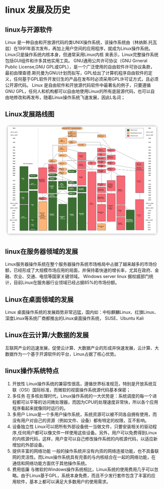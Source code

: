 # linux 发展及历史
## linux与开源软件
  Linux 是一种自由和开放源代码的类UNIX操作系统，该操作系统由（林纳斯.托瓦兹）在1991年首次发布，再加上用户空间的应用程序，就成为Linux操作系统。Linux只是操作系统内核本身，但通常采用Linux内核 来表示，Linux完整操作系统包括GUI组件和许多其他实用工具。
     GNU通用公共许可协议（GNU Grneral Public License,GNU GPL或GPL），是一个广泛使用的自由软件许可协议条款，最初由理查德.斯托曼为GNU计划而拟写，GPL给出了计算机程序自由软件的定义，任何基于GPL软件开发衍生的产品在发布时必须采用GPL许可证方式，且必须公开源代码。
    Linux 是自由软件和开放源代码软件中最著名的例子，只要遵循GNU  GPL，任何人和机构都可以自由地使用Linux的所有底层源代码，也可以自由地修改和再发布，随着Linux操作系统飞速发展，因此L名词；

## Linux发展路线图
![](media/16080462058482/16080479637734.jpg)

## linux在服务器领域的发展
Linux服务器操作系统在整个服务器操作系统市场格局中占据了越来越多的市场份额，已经形成了大规模市场应用的局面，并保持着快速的增长率，尤其在政府、金融、农业、交通、电信等国家关键领域。 Windows   server  linux 
据权威部门统计，目前Linux在服务器行业领域已经占据85%的市场份额。

## Linux在桌面领域的发展
Linux 桌面操作系统的发展趋势非常迅猛，国内如：中标麒麟Linux、红旗Linux、深度Linux等系统厂商都推出的Linux桌面操作系统， SUSE、Ubuntu  Kali
## Linux在云计算/大数据的发展
互联网产业的迅速发展，促使云计算、大数据产业的形成并快速发展，云计算、大数据作为一个基于开源软件的平台，Linux占据了核心优势。
## linux操作系统特点
1. 开放性
   Linux操作系统的兼容性很高，遵循世界标准规范，特别是开放系统互联（OSI）国际标准，而微软的视窗操作系统源代码基本保密；
2. 多任务
   在多核处理时代，Linux操作系统的一大优势是：系统调度的每一个进程都可以平等的访问微处理器，而因为CPU的处理速度非常快，所以各个应用程序看起来就像同时运行的。
3. 多用户
   Linux是一个多用户操作系统，系统资源可以被不同各自拥有使用，而没有用户对自己的资源（例如文件、设备）都有特定的权限，互不影响。 
4. 设备独立性
   Linux可以把所有外部设备统一当做文件，只要安装相关的驱动程序,任何用户都可以像文件一样使用这些设备。另外，用户可以免费得到Linux的内核源代码，这样，用户变可以自己修改操作系统的内核源代码，以适应新增加的外部设备。
5. 提供丰富的网络功能
   一般的操作系统并没有内资的网络连接功能，也不具备联网的灵活性。而Linux操作系统具有完善的与内核结合在一起的网络功能，在通信和网络功能方面优于其他操作系统。
6. 费用低廉
   与微软的Windows操作系统相比，Linux系统的使用费用几乎可以忽略。由于Linux基于GPL，系统本身免费，而且不少发行套件包含了丰富的应用软件，基本上都可以满足大多数用户的使用需求。
